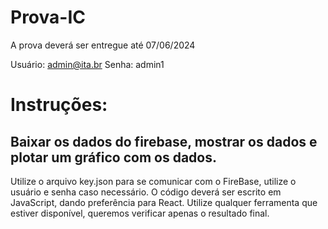 # Prova-IC
A prova deverá ser entregue até 07/06/2024

Usuário:
admin@ita.br 
Senha:
admin1

# Instruções:

## Baixar os dados do firebase, mostrar os dados e plotar um gráfico com os dados.

Utilize o arquivo key.json para se comunicar com o FireBase, utilize o usuário e senha caso necessário.
O código deverá ser escrito em JavaScript, dando preferência para React.
Utilize qualquer ferramenta que estiver disponível, queremos verificar apenas o resultado final.
